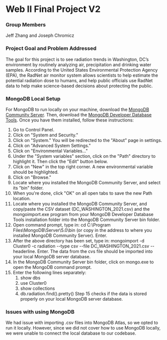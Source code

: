# Web II Final Project V2
 
### Group Members
Jeff Zhang and Joseph Chromicz

### Project Goal and Problem Addressed
The goal for this project is to see radiation trends in Washington, DC’s environment by routinely analyzing air, precipitation and drinking water samples. According to the United States Environmental Protection Agency (EPA), the RadNet air monitor system allows scientists to help estimate the potential radiation dose to humans, and help public officials use RadNet data to help make science-based decisions about protecting the public.

### MongoDB Local Setup
For MongoDB to run locally on your machine, download the [MongoDB Community Server](https://www.mongodb.com/try/download/community). Then, download the [MongoDB Developer Database Tools](https://www.mongodb.com/try/download/database-tools). Once you have them installed, follow these instructions:

1. Go to Control Panel.
2. Click on "System and Security."
3. Click on "System." You will be redirected to the "About" page in settings.
4. Click on "Advanced System Settings."
5. Click on "Environmental Variables..."
6. Under the "System variables" section, click on the "Path" directory to highlight it. Then click the "Edit" button below. 
7. Click on "New" in the top right corner. A new environmental variable should be highlighted.
8. Click on "Browse."
9. Locate where you installed the MongoDB Community Server, and select its "bin" folder. 
10. When you're done, click "OK" on all open tabs to save the new Path location. 
11. Locate where you installed the MongoDB Community Server, and copy/paste the CSV dataset (DC_WASHINGTON_2021.csv) and the mongoimport.exe program from your MongoDB Developer Database Tools installation folder into the MongoDB Community Server bin folder. 
12. Open command prompt, type in: cd C:\Program Files\MongoDB\Server\5.0\bin (or copy in the address to where you installed MongoDB Community Server). Enter.
13. After the above directory has been set, type in: mongoimport -d Cluster0 -c radiation --type csv --file DC_WASHINGTON_2021.csv --headerline. Enter. The data from the cvs file should be imported into your local MongoDB server database.
14. In the MongoDB Community Server bin folder, click on mongo.exe to open the MongoDB command prompt.
15. Enter the following lines separately:
    1. show dbs
    2. use Cluster0
    3. show collections
    4. db.radiation.find().pretty()
Step 15 checks if the data is stored properly on your local MongoDB server database.

### Issues with using MongoDB
We had issue with importing .csv files into MongoDB Atlas, so we opted to run it locally. However, since we did not cover how to use MongoDB locally, we were unable to connect the local database to our codebase. 
